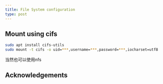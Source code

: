 ```yaml
---
title: File System configuration
type: post
---
```


## Mount using cifs
```bash
sudo apt install cifs-utils 
sudo mount -t cifs -o uid=***,username=***,password=***,iocharset=utf8 //nas/folder /mnt/nas
```
当然也可以使用nfs

## Acknowledgements
